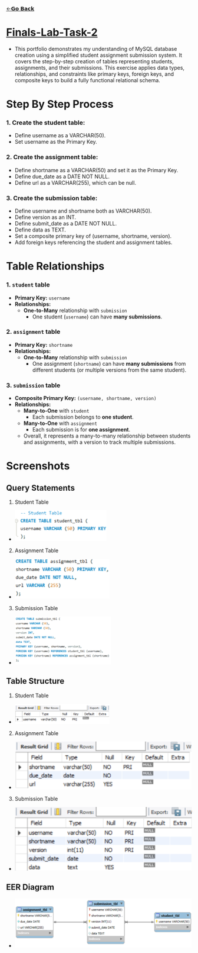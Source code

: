 [←𝗚𝗼 𝗕𝗮𝗰𝗸](https://dtx-byte.github.io/Dxt_EDMPortfolio/)
# [Finals-Lab-Task-2](https://github.com/Dtx-byte/Final-Lab-Task-2/blob/main/Images/Dexter_FLT2.docx)
- This portfolio demonstrates my understanding of MySQL database creation using a simplified student assignment submission system. It covers the step-by-step creation of tables representing students, assignments, and their submissions. This exercise applies data types, relationships, and constraints like primary keys, foreign keys, and composite keys to build a fully functional relational schema.

# Step By Step Process
### 1. Create the student table:
- Define username as a VARCHAR(50).
- Set username as the Primary Key.

### 2. Create the assignment table:
- Define shortname as a VARCHAR(50) and set it as the Primary Key.
- Define due_date as a DATE NOT NULL.
- Define url as a VARCHAR(255), which can be null.

### 3. Create the submission table:
- Define username and shortname both as VARCHAR(50).
- Define version as an INT.
- Define submit_date as a DATE NOT NULL.
- Define data as TEXT.
- Set a composite primary key of (username, shortname, version).
- Add foreign keys referencing the student and assignment tables.

# Table Relationships
### 1. **`student` table**
- **Primary Key:** `username`
- **Relationships:**
  - **One-to-Many** relationship with `submission`
    - One student (`username`) can have **many submissions**.

### 2. **`assignment` table**
- **Primary Key:** `shortname`
- **Relationships:**
  - **One-to-Many** relationship with `submission`
    - One assignment (`shortname`) can have **many submissions** from different students (or multiple versions from the same student).

### 3. **`submission` table**
- **Composite Primary Key:** `(username, shortname, version)`
- **Relationships:**
  - **Many-to-One** with `student`
    - Each submission belongs to **one student**.
  - **Many-to-One** with `assignment`
    - Each submission is for **one assignment**.
  - Overall, it represents a many-to-many relationship between students and assignments, with a version to track multiple submissions.


# Screenshots
## Query Statements
1. Student Table
- ![screenshot](Images/Task1_C.png)

2. Assignment Table
- ![screenshot](Images/Task2_C.png)

3. Submission Table
- ![screenshot](Images/Task3_C.png)

## Table Structure
1. Student Table
- ![screenshot](Images/Task1_TS.png)

2. Assignment Table
- ![screenshot](Images/Task2_TS.png)

3. Submission Table
- ![screenshot](Images/Task3_TS.png)
  
## EER Diagram
- ![screenshot](Images/Task3_EERD.png)
